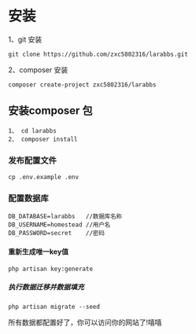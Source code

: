 # 安装

1、git 安装

```
git clone https://github.com/zxc5802316/larabbs.git
```

2、composer 安装

```
composer create-project zxc5802316/larabbs
```

## 安装composer 包

```
1、 cd larabbs
2、 composer install
```

### 发布配置文件

~~~
cp .env.example .env
~~~

### 配置数据库

~~~
DB_DATABASE=larabbs   //数据库名称
DB_USERNAME=homestead //用户名
DB_PASSWORD=secret    //密码
~~~

#### 重新生成唯一key值

~~~
php artisan key:generate
~~~

##### 执行数据迁移并数据填充

~~~
php artisan migrate --seed
~~~

所有数据都配置好了，你可以访问你的网站了!嘻嘻